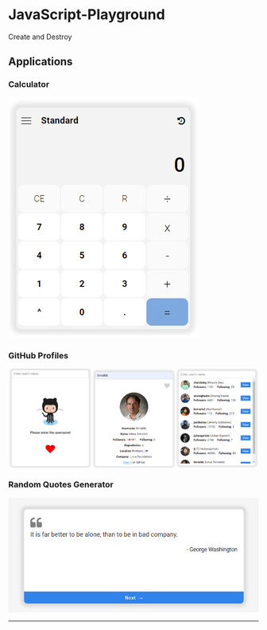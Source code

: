 # JavaScript-Playground
Create and Destroy

## Applications

### Calculator

<img src = "./public/images/Calculator.png">

### GitHub Profiles

<div style = "display: flex;">
	<img src = "./public/images/GitHub Profiles 0.png" style = "width: 33.3%;">
	<img src = "./public/images/GitHub Profiles 1.png" style = "width: 33.3%;">
	<img src = "./public/images/GitHub Profiles 2.png" style = "width: 33.3%;">
</div>

### Random Quotes Generator
<img src = "./public/images/Random Quotes.png">

---